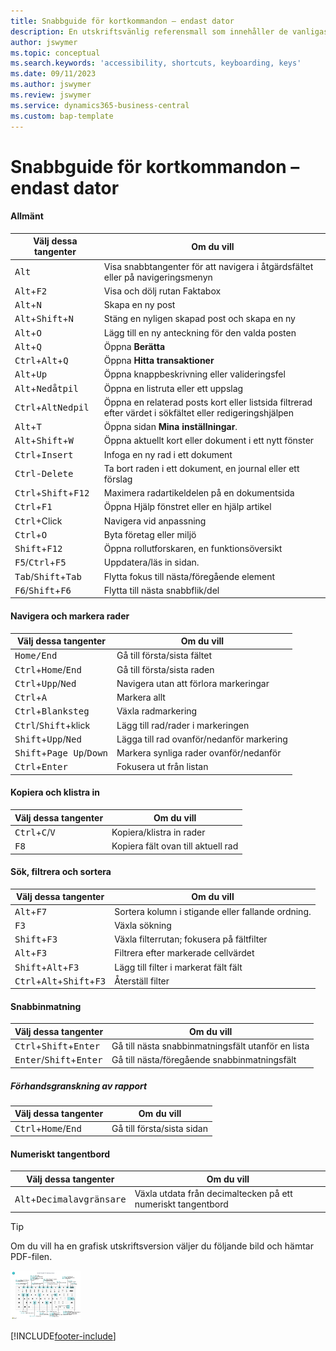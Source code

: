 ```yaml
---
title: Snabbguide för kortkommandon – endast dator
description: En utskriftsvänlig referensmall som innehåller de vanligaste kortkommandona endast för datoranvändare.
author: jswymer
ms.topic: conceptual
ms.search.keywords: 'accessibility, shortcuts, keyboarding, keys'
ms.date: 09/11/2023
ms.author: jswymer
ms.review: jswymer
ms.service: dynamics365-business-central
ms.custom: bap-template
---
```


# <a name="keyboard-quick-reference---pc-only"></a>Snabbguide för kortkommandon – endast dator

#### <a name="general"></a>Allmänt

|Välj dessa tangenter|Om du vill|  
|-|-|
|<kbd>Alt</kbd>|Visa snabbtangenter för att navigera i åtgärdsfältet eller på navigeringsmenyn|
|<kbd>Alt</kbd>+<kbd>F2</kbd>|Visa och dölj rutan Faktabox|
|<kbd>Alt</kbd>+<kbd>N</kbd>|Skapa en ny post|
|<kbd>Alt</kbd>+<kbd>Shift</kbd>+<kbd>N</kbd>|Stäng en nyligen skapad post och skapa en ny|
|<kbd>Alt</kbd>+<kbd>O</kbd>|Lägg till en ny anteckning för den valda posten|
|<kbd>Alt</kbd>+<kbd>Q</kbd>|Öppna **Berätta**|
|<kbd>Ctrl</kbd>+<kbd>Alt</kbd>+<kbd>Q</kbd>|Öppna **Hitta transaktioner**|
|<kbd>Alt</kbd>+<kbd>Up</kbd>|Öppna knappbeskrivning eller valideringsfel|
|<kbd>Alt</kbd>+<kbd>Nedåtpil</kbd>|Öppna en listruta eller ett uppslag|
|<kbd>Ctrl</kbd>+<kbd>Alt</kbd><kbd>Nedpil</kbd>|Öppna en relaterad posts kort eller listsida filtrerad efter värdet i sökfältet eller redigeringshjälpen|
|<kbd>Alt</kbd>+<kbd>T</kbd>|Öppna sidan **Mina inställningar**.|
|<kbd>Alt</kbd>+<kbd>Shift</kbd>+<kbd>W</kbd>|Öppna aktuellt kort eller dokument i ett nytt fönster|
|<kbd>Ctrl</kbd>+<kbd>Insert</kbd>|Infoga en ny rad i ett dokument|
|<kbd>Ctrl</kbd>-<kbd>Delete</kbd>|Ta bort raden i ett dokument, en journal eller ett förslag|
|<kbd>Ctrl</kbd>+<kbd>Shift</kbd>+<kbd>F12</kbd>|Maximera radartikeldelen på en dokumentsida|
|<kbd>Ctrl</kbd>+<kbd>F1</kbd>|Öppna Hjälp fönstret eller en hjälp artikel|
|<kbd>Ctrl</kbd>+Click|Navigera vid anpassning|
|<kbd>Ctrl</kbd>+<kbd>O</kbd>|Byta företag eller miljö|
|<kbd>Shift</kbd>+<kbd>F12</kbd>|Öppna rollutforskaren, en funktionsöversikt|
|<kbd>F5</kbd>/<kbd>Ctrl</kbd>+<kbd>F5</kbd>|Uppdatera/läs in sidan.|
|<kbd>Tab</kbd>/<kbd>Shift</kbd>+<kbd>Tab</kbd>|Flytta fokus till nästa/föregående element|
|<kbd>F6</kbd>/<kbd>Shift</kbd>+<kbd>F6</kbd>|Flytta till nästa snabbflik/del|

#### <a name="navigate--select-rows"></a>Navigera och markera rader

|Välj dessa tangenter|Om du vill|
|-|-|
|<kbd>Home/End|Gå till första/sista fältet|
|<kbd>Ctrl</kbd>+<kbd>Home</kbd>/<kbd>End</kbd>|Gå till första/sista raden|
|<kbd>Ctrl</kbd>+<kbd>Upp</kbd>/<kbd>Ned</kbd>|Navigera utan att förlora markeringar|
|<kbd>Ctrl</kbd>+<kbd>A</kbd>|Markera allt|
|<kbd>Ctrl</kbd>+<kbd>Blanksteg</kbd>|Växla radmarkering|
|<kbd>Ctrl</kbd>/<kbd>Shift</kbd>+klick|Lägg till rad/rader i markeringen|
|<kbd>Shift</kbd>+<kbd>Upp</kbd>/<kbd>Ned</kbd>|Lägga till rad ovanför/nedanför markering|
|<kbd>Shift</kbd>+<kbd>Page Up</kbd>/<kbd>Down</kbd>|Markera synliga rader ovanför/nedanför|
|<kbd>Ctrl</kbd>+<kbd>Enter</kbd>|Fokusera ut från listan|

#### <a name="copy--paste"></a>Kopiera och klistra in

|Välj dessa tangenter|Om du vill|
|-|-|
|<kbd>Ctrl</kbd>+<kbd>C</kbd>/<kbd>V</kbd>|Kopiera/klistra in rader|
|<kbd>F8</kbd>|Kopiera fält ovan till aktuell rad|

#### <a name="search-filter--sort"></a>Sök, filtrera och sortera

|Välj dessa tangenter|Om du vill|
|-|-|
|<kbd>Alt</kbd>+<kbd>F7</kbd>|Sortera kolumn i stigande eller fallande ordning.|
|<kbd>F3</kbd>|Växla sökning|
|<kbd>Shift</kbd>+<kbd>F3</kbd>|Växla filterrutan; fokusera på fältfilter|
|<kbd>Alt</kbd>+<kbd>F3</kbd>|Filtrera efter markerade cellvärdet|
|<kbd>Shift</kbd>+<kbd>Alt</kbd>+<kbd>F3</kbd>|Lägg till filter i markerat fält fält|
|<kbd>Ctrl</kbd>+<kbd>Alt</kbd>+<kbd>Shift</kbd>+<kbd>F3</kbd>|Återställ filter|

#### <a name="quick-entry"></a>Snabbinmatning

|Välj dessa tangenter|Om du vill|
|-|-|
|<kbd>Ctrl</kbd>+<kbd>Shift</kbd>+<kbd>Enter</kbd>|Gå till nästa snabbinmatningsfält utanför en lista|
|<kbd>Enter</kbd>/<kbd>Shift</kbd>+<kbd>Enter</kbd>|Gå till nästa/föregående snabbinmatningsfält|

##### <a name="report-preview"></a>Förhandsgranskning av rapport

|Välj dessa tangenter|Om du vill|
|-|-|
|<kbd>Ctrl</kbd>+<kbd>Home</kbd>/<kbd>End</kbd>|Gå till första/sista sidan|

#### <a name="numeric-keypad"></a>Numeriskt tangentbord

|Välj dessa tangenter|Om du vill|  
|-|-|
|<kbd>Alt</kbd>+<kbd>Decimalavgränsare</kbd>|Växla utdata från decimaltecken på ett numeriskt tangentbord|

> [!TIP]
> Om du vill ha en grafisk utskriftsversion väljer du följande bild och hämtar PDF-filen.
>
> [![Ikon som öppnar en PDF-fil.](media/keyboard_shortcut_inline.png)](media/keyboard-shortcuts-2023.pdf)


[!INCLUDE[footer-include](includes/footer-banner.md)]
